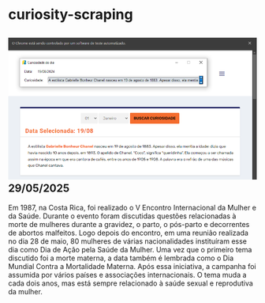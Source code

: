 # curiosity-scraping
![Budget](./execucao.png)
29/05/2025
-
Em 1987, na Costa Rica, foi realizado o V Encontro Internacional da Mulher e da Saúde. Durante o evento foram discutidas questões relacionadas à morte de mulheres durante a gravidez, o parto, o pós-parto e decorrentes de abortos malfeitos. Logo depois do encontro, em uma reunião realizada no dia 28 de maio, 80 mulheres de várias nacionalidades instituíram esse dia como Dia de Ação pela Saúde da Mulher. Uma vez que o primeiro tema discutido foi a morte materna, a data também é lembrada como o Dia Mundial Contra a Mortalidade Materna. Após essa iniciativa, a campanha foi assumida por vários países e associações internacionais. O tema muda a cada dois anos, mas está sempre relacionado à saúde sexual e reprodutiva da mulher.
